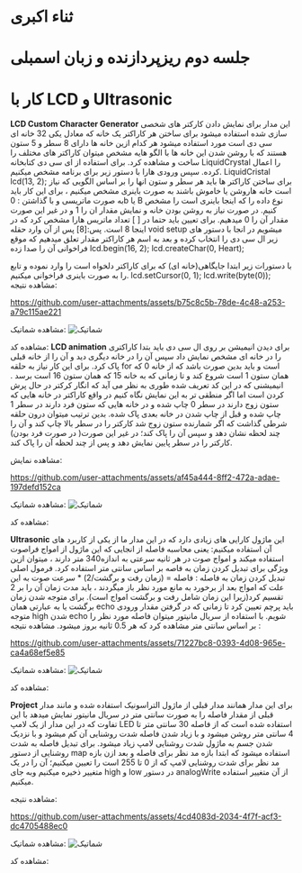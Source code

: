 # ثناء اکبری
# جلسه دوم ریزپردازنده و زبان اسمبلی
# کار با LCD و Ultrasonic
**LCD Custom Character Generator**
این مدار برای نمایش دادن کارکتر های  شخصی سازی شده استفاده میشود 
برای ساختن هر کاراکتر یک خانه که معادل یکی 32 خانه ای سی دی است مورد استفاده میشود
هر کدام ازین خانه ها دارای 8 سطر و 5 ستون هستند که با روشن شدن این خانه ها با الگو هایه مشخص میتوان کاراکتر های مختلف را ساخت و مشاهده کرد.
برای استفاده از ای سی دی کتابخانه LiquidCrystal را اعمال کرده. 
سپس ورودی هارا با دستور زیر برای برنامه مشخص میکنیم.
LiquidCristal lcd(13, 2);
برای ساختن کاراکتر ها باید هر سطر و ستون انها را بر اساس الگویی که نیاز است خانه هاروشن یا خاموش باشند به صورت باینری مشخص میکنیم ، برای این کار باید به صورت ماتریسی و با گذاشتن :
0b یا  B 
نوع داده را که اینجا باینری است را مشخص کنیم.
در صورت نیاز به روشن بودن خانه و نمایش مقدار ان را 1 و در غیر این صورت مقدار آن را 0 میدهیم.
برای تعیین باید حتما در  [ ] تعداد ماتریس هارا مشخص کرد که در اینجا 8 است.
پس:[8]
پس از آن وارد حقله void setup میشویم
در انجا با دستور های زیر ال سی دی را انتخاب کرده و بعد به اسم هر کاراکتر مقدار تعلق میدهیم که موقع فراخوانی آن را صدا زده 
    lcd.begin(16, 2); 
    lcd.createChar(0, Heart);

با دستورات زیر ابتدا جایگاهی(خانه ای) که برای کاراکتر دلخواه است را وارد نموده و تابع را به صورت باینری فراخوانی میکنیم.
    lcd.setCursor(0, 1);
    lcd.write(byte(0));
 مشاهده نتیجه:


https://github.com/user-attachments/assets/b75c8c5b-78de-4c48-a253-a79c115ae221


مشاهده شماتیک:
![شماتیک](https://github.com/user-attachments/assets/65e5c621-e20d-454c-b234-9bc87463d633)

مشاهده کد:
**LCD animation**
برای دیدن انیمیشن بر روی ال سی دی باید بتدا کاراکتری را در خانه ای مشخص نمایش داد سپس آن را در خانه دیگری دید و آن را از خانه قبلی پاک کرد.
برای این کار نیاز به حلقه for است و باید بدین صورت باشد که از خانه 0 که همان ستون 1 است شروع کند و تا زمانی که به  خانه 15 که همان ستون 16 است برسد .
انیمیشنی که در این کد تعریف شده طوری به نظر می آید که انگار کرکتر در حال پرش کردن است اما اگر منطقی تر به این نمایش نگاه کنیم در واقع کاراکتر در خانه هایی که ستون زوج دارند در سطر 0 چاپ شده و در خانه هایی که ستون فرد دارند در سطر 1 چاپ شده و قبل از چاپ شدن در خانه بعدی پاک شده.
بدین ترتیب میتوان درون حلقه شرطی گذاشت که اگر شمارنده ستون زوج شد کارکتر را در سطر بالا چاپ کند و آن را چند لحظه نشان دهد و سپس آن را پاک کند؛ در غیر این صورت( در صورت فرد بودن) کارکتر را در سطر پایین نمایش دهد و پس از چند لحظه آن را پاک کند.

مشاهده نمایش:


https://github.com/user-attachments/assets/af45a444-8ff2-472a-adae-197defd152ca


مشاهده شماتیک:
![شماتیک](https://github.com/user-attachments/assets/94500b67-ba43-4404-a412-68a70c253938)

مشاهده کد:


**Ultrasonic**
این ماژول کارایی های زیادی دارد که در این مدار ما از یکی از کاربرد های آن استفاده میکنیم:
یعنی محاسبه فاصله
از  انجایی که این ماژول از امواج فراصوت استفاده میکند و امواج صوت در هر ثانیه سرعتی به اندازه340 متر دارند ، میتوان ازین ویژگی برای تبدیل کردن زمان به فاصه بر اساس سانتی متر استفاده کرد.
فرمول اصلی تبدیل کردن زمان به فاصله :
فاصله = (زمان رفت و برگشت/2) * سرعت صوت 
به این علت که امواج بعد از برخورد به مانع مورد نظر باز میگردند ، باید مدت زمان آن را بر 2 تقسیم کرد(زیرا این زمان شامل  رفت و برگشت امواج است).
برای متوجه شدن زمان برگشت یا به عبارتی همان echo  باید پرچم تعیین کرد تا زمانی که در گرفتن مقدار ورودی متوجه high  شدن echo شویم.
با استفاده از سریال مانیتور میتوان فاصله مورد نظر را بر اساس سانتی متر مشاهده کرد که هر 0.5 ثانیه بروز میشود.
مشاهده نتیجه :


https://github.com/user-attachments/assets/71227bc8-0393-4d08-965e-ca4a68ef5e85



مشاهده شماتیک:
![شماتیک](https://github.com/user-attachments/assets/5f47c7ff-471b-48fe-a127-0d647a26dde8)

مشاهده کد: 

**Project**
برای این مدار همانند مدار قبلی از ماژول التراسونیک استفاده شده و مانند مدار قبلی از مقدار فاصله را به صورت سانتی متر در سریال مانیتور نمایش میدهد با این تفاوت که در این مدار از یک لامپ LED استفاده شده است که از فاصله 30 سانتی متر تا 4 سانتی متر روشن میشود و با زیاد شدن فاصله شدت روشنایی آن کم میشود و با نزدیک شدن جسم به ماژول شدت روشنایی لامپ زیاد میشود.
برای تبدیل فاصله به شدت روشنایی از دستور map استفاده میشود که ابتدا بازه مد نظر برای فاصله و بعد ازن بازه مد نظر برای شدت روشنایی لامپ که از 0 تا 255 است را تعیین میکنیم؛ آن را در یک متغییر ذخیره میکنیم وبه جای high  و low  در دستور analogWrite از آن متغییر استفاده میکنیم.

مشاهده نتیجه:


https://github.com/user-attachments/assets/4cd4083d-2034-4f7f-acf3-dc4705488ec0

مشاهده شماتیک:
![شماتیک](https://github.com/user-attachments/assets/7368a10b-cbe3-48bb-b2e5-3264181a62dd)

مشاهده کد:
